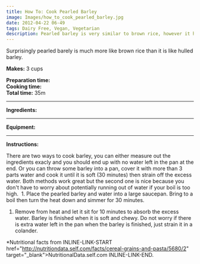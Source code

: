 ```yaml
---
title: How To: Cook Pearled Barley
image: Images/how_to_cook_pearled_barley.jpg
date: 2012-04-22 06-49
tags: Dairy Free, Vegan, Vegetarian
description: Pearled barley is very similar to brown rice, however it has slightly more fiber and iron, while having less calories, less fat and less sugar. Try using it in place of brown rice sometime.
---
```

Surprisingly pearled barely is much more like brown rice than it is like hulled barley. 

**Makes:** 3 cups

**Preparation time:**   
**Cooking time:**   
**Total time:** 35m

---

**Ingredients:**



---

**Equipment:** 

---

**Instructions:**

There are two ways to cook barley, you can either measure out the ingredients exacly and you should end up with no water left in the pan at the end. Or you can throw some barley into a pan, cover it with more than 3 parts water and cook it until it is soft (30 minutes) then strain off the excess water. Both methods work great but the second one is nice because you don't have to worry about potentially running out of water if your boil is too high.  1. Place the pearled barley and water into a large saucepan. Bring to a boil then turn the heat down and simmer for 30 minutes. 

1. Remove from heat and let it sit for 10 minutes to absorb the excess water. Barley is finished when it is soft and chewy. Do not worry if there is extra water left in the pan when the barley is finished, just strain it in a colander. 


*Nutritional facts from INLINE-LINK-START href="http://nutritiondata.self.com/facts/cereal-grains-and-pasta/5680/2" target="_blank">NutritionalData.self.com INLINE-LINK-END.
